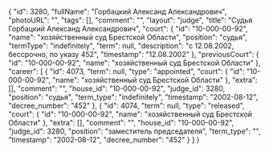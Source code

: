 {
    "id": 3280,
    "fullName": "Горбацкий Александ Александрович",
    "photoURL": "",
    "tags": [],
    "comment": "",
    "layout": "judge",
    "title": "Судья Горбацкий Александ Александрович",
    "court": {
        "id": "10-000-00-92",
        "name": "хозяйственный суд Брестской Области",
        "position": "судья",
        "termType": "indefinitely",
        "term": null,
        "description": "c 12.08.2002, бессрочно, по указу 452",
        "timestamp": "12.08.2002"
    },
    "previousCourt": {
        "id": "10-000-00-92",
        "name": "хозяйственный суд Брестской Области"
    },
    "career": [
        {
            "id": 4073,
            "term": null,
            "type": "appointed",
            "court": {
                "id": "10-000-00-92",
                "name": "хозяйственный суд Брестской Области"
            },
            "extra": [],
            "comment": "",
            "house_id": "10-000-00-92",
            "judge_id": 3280,
            "position": "судья",
            "term_type": "indefinitely",
            "timestamp": "2002-08-12",
            "decree_number": "452"
        },
        {
            "id": 4074,
            "term": null,
            "type": "released",
            "court": {
                "id": "10-000-00-92",
                "name": "хозяйственный суд Брестской Области"
            },
            "extra": [],
            "comment": "",
            "house_id": "10-000-00-92",
            "judge_id": 3280,
            "position": "заместитель председателя",
            "term_type": "",
            "timestamp": "2002-08-12",
            "decree_number": "452"
        }
    ]
}